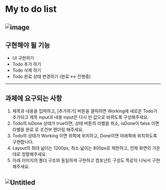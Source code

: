 # My to do list

![image](https://user-images.githubusercontent.com/108657283/185281989-10963a21-af7d-450d-80e4-6add64e263ab.png)
---

## 구현해야 될 기능
- UI 구현하기
- Todo 추가 하기
- Todo 삭제 하기
- Todo 완료 상태 변경하기 (완료 ↔ 진행중)
---

## 과제에 요구되는 사항 
1. 제목과 내용을 입력하고, [추가하기] 버튼을 클릭하면 Working에 새로운 Todo가 추가되고 제목 input과 내용 input은 다시 빈 값으로 바뀌도록 구성해주세요.
2. Todo의 isDone 상태가 true이면, 상태 버튼의 라벨을 취소, isDone이 false 이면 라벨을 완료 로 조건부 렌더링 해주세요. 
3. Todo의 상태가 Working 이면 위쪽에 위치하고, Done이면 아래쪽에 위치하도록 구현합니다.
4. Layout의 최대 넓이는 1200px, 최소 넓이는 800px로 제한하고, 전체 화면의 가운데로 정렬해주세요.
5. 아래 이미지의 폴더 구조와 동일하게 구현하고 컴포넌트 구성도 똑같이 나눠서 구현해주세요.

![Untitled](https://teamsparta.notion.site/image/https%3A%2F%2Fs3-us-west-2.amazonaws.com%2Fsecure.notion-static.com%2F533e8a8e-a4a5-41c7-9d40-b26a285afbd2%2FUntitled.png?table=block&id=17a35abe-5849-483c-8fe6-457dd0c418b6&spaceId=83c75a39-3aba-4ba4-a792-7aefe4b07895&width=530&userId=&cache=v2)
---
